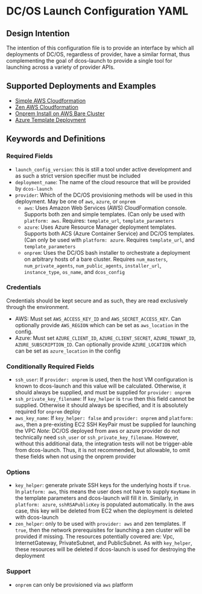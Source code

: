 # DC/OS Launch Configuration YAML
## Design Intention
The intention of this configuration file is to provide an interface by which
all deployments of DC/OS, regardless of provider, have a similar format, thus
complementing the goal of dcos-launch to provide a single tool for launching
across a variety of provider APIs.

## Supported Deployments and Examples
- [Simple AWS Cloudformation](aws-cf.yaml)
- [Zen AWS Cloudformation](aws-zen-cf.yaml)
- [Onprem Install on AWS Bare Cluster](aws-onprem.yaml)
- [Azure Template Deployment](azure.yaml)

## Keywords and Definitions
### Required Fields
* `launch_config_version`: this is still a tool under active development and as such a strict version specifier must be included
* `deployment_name`: The name of the cloud resource that will be provided by `dcos-launch`
* `provider`: Which of the DC/OS provisioning methods will be used in this deployment. May be one of `aws`, `azure`, or `onprem`
  * `aws`: Uses Amazon Web Services (AWS) CloudFormation console. Supports both zen and simple templates. (Can only be used with `platform: aws`. Requires: `template_url`, `template_parameters`
  * `azure`: Uses Azure Resource Manager deployment templates. Supports both ACS (Azure Container Service) and DC/OS templates. (Can only be used with `platform: azure`. Requires `template_url`, and `template_parameters`
  * `onprem`: Uses the DC/OS bash installer to orchestrate a deployment on arbitrary hosts of a bare cluster. Requires `num_masters`, `num_private_agents`, `num_public_agents`, `installer_url`, `instance_type`, `os_name`, and `dcos_config`

### Credentials
Credentials should be kept secure and as such, they are read exclusively through the environment.
* AWS: Must set `AWS_ACCESS_KEY_ID` and `AWS_SECRET_ACCESS_KEY`. Can optionally provide `AWS_REGION` which can be set as `aws_location` in the config.
* Azure: Must set `AZURE_CLIENT_ID`, `AZURE_CLIENT_SECRET`, `AZURE_TENANT_ID`, `AZURE_SUBSCRIPTION_ID`. Can optionally provide `AZURE_LOCATION` which can be set as `azure_location` in the config

### Conditionally Required Fields
* `ssh_user`: If `provider: onprem` is used, then the host VM configuration is known to dcos-launch and this value will be calculated. Otherwise, it should always be supplied, and must be supplied for `provider: onprem`
* `ssh_private_key_filename`: If `key_helper` is `true` then this field cannot be supplied. Otherwise it should always be specified, and it is absolutely required for `onprem` deploy
* `aws_key_name`: If `key_helper: false` and `provider: onprem` and `platform: aws`, then a pre-existing EC2 SSH KeyPair must be supplied for launching the VPC
_Note_: DC/OS deployed from aws or azure provider do not technically need `ssh_user` or `ssh_private_key_filename`. However, without this additional data, the integration tests will not be trigger-able from dcos-launch. Thus, it is not recommended, but allowable, to omit these fields when not using the onprem provider

### Options
* `key_helper`: generate private SSH keys for the underlying hosts if `true`. In `platform: aws`, this means the user does not have to supply `KeyName` in the template parameters and dcos-launch will fill it in. Similarly, in `platform: azure`, `sshRSAPublicKey` is populated automatically. In the aws case, this key will be deleted from EC2 when the deployment is deleted with dcos-launch
* `zen_helper`: only to be used with `provider: aws` and zen templates. If `true`, then the network prerequisites for launching a zen cluster will be provided if missing. The resources potentially covered are: Vpc, InternetGateway, PrivateSubnet, and PublicSubnet. As with `key_helper`, these resources will be deleted if dcos-launch is used for destroying the deployment

### Support
* `onprem` can only be provisioned via `aws` platform
